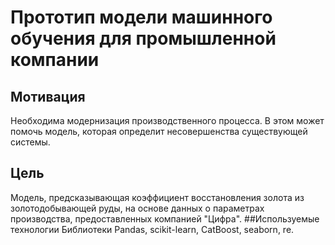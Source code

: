 # Прототип модели машинного обучения для промышленной компании
## Мотивация
Необходима модернизация производственного процесса. В этом может помочь модель, которая определит несовершенства существующей системы.
## Цель
Модель, предсказывающая коэффициент восстановления золота из золотодобывающей руды, на основе данных о параметрах производства, предоставленных компанией "Цифра".
##Используемые технологии
Библиотеки Pandas, scikit-learn, CatBoost, seaborn, re.
